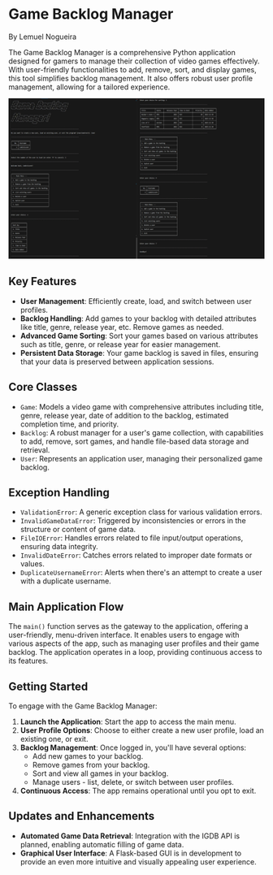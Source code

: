 # Game Backlog Manager

By Lemuel Nogueira

The Game Backlog Manager is a comprehensive Python application designed for gamers to manage their collection of video games effectively. With user-friendly functionalities to add, remove, sort, and display games, this tool simplifies backlog management. It also offers robust user profile management, allowing for a tailored experience.

![Game_Backlog_Manager_UI](ui.webp)

## Key Features

- **User Management**: Efficiently create, load, and switch between user profiles.
- **Backlog Handling**: Add games to your backlog with detailed attributes like title, genre, release year, etc. Remove games as needed.
- **Advanced Game Sorting**: Sort your games based on various attributes such as title, genre, or release year for easier management.
- **Persistent Data Storage**: Your game backlog is saved in files, ensuring that your data is preserved between application sessions.

## Core Classes

- `Game`: Models a video game with comprehensive attributes including title, genre, release year, date of addition to the backlog, estimated completion time, and priority.
- `Backlog`: A robust manager for a user's game collection, with capabilities to add, remove, sort games, and handle file-based data storage and retrieval.
- `User`: Represents an application user, managing their personalized game backlog.

## Exception Handling

- `ValidationError`: A generic exception class for various validation errors.
- `InvalidGameDataError`: Triggered by inconsistencies or errors in the structure or content of game data.
- `FileIOError`: Handles errors related to file input/output operations, ensuring data integrity.
- `InvalidDateError`: Catches errors related to improper date formats or values.
- `DuplicateUsernameError`: Alerts when there's an attempt to create a user with a duplicate username.

## Main Application Flow

The `main()` function serves as the gateway to the application, offering a user-friendly, menu-driven interface. It enables users to engage with various aspects of the app, such as managing user profiles and their game backlog. The application operates in a loop, providing continuous access to its features.

## Getting Started

To engage with the Game Backlog Manager:

1. **Launch the Application**: Start the app to access the main menu.
2. **User Profile Options**: Choose to either create a new user profile, load an existing one, or exit.
3. **Backlog Management**: Once logged in, you'll have several options:
    - Add new games to your backlog.
    - Remove games from your backlog.
    - Sort and view all games in your backlog.
    - Manage users - list, delete, or switch between user profiles.
4. **Continuous Access**: The app remains operational until you opt to exit.

## Updates and Enhancements

- **Automated Game Data Retrieval**: Integration with the IGDB API is planned, enabling automatic filling of game data.
- **Graphical User Interface**: A Flask-based GUI is in development to provide an even more intuitive and visually appealing user experience.
